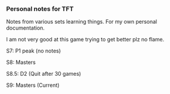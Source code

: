 ### Personal notes for TFT

Notes from various sets learning things. For my own personal documentation.

I am not very good at this game trying to get better plz no flame.

S7: P1 peak (no notes)

S8: Masters

S8.5: D2 (Quit after 30 games)

S9: Masters (Current)
